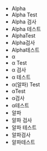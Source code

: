 ﻿- Alpha
- Alpha Test
- Alpha 검사
- Alpha 테스트
- AlphaTest
- Alpha검사
- Alpha테스트
- α
- α Test
- α 검사
- α 테스트
- α(알파) Test
- αTest
- α검사
- α테스트
- 알파
- 알파 검사
- 알파 테스트
- 알파검사
- 알파테스트
